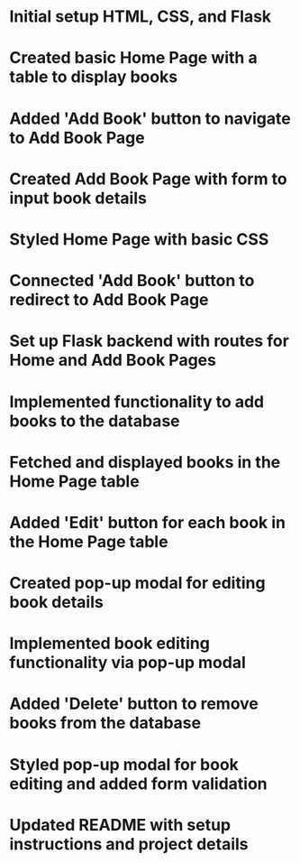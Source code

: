 # Initial setup HTML, CSS, and Flask
# Created basic Home Page with a table to display books
# Added 'Add Book' button to navigate to Add Book Page
# Created Add Book Page with form to input book details
# Styled Home Page with basic CSS
# Connected 'Add Book' button to redirect to Add Book Page
# Set up Flask backend with routes for Home and Add Book Pages
# Implemented functionality to add books to the database
# Fetched and displayed books in the Home Page table
# Added 'Edit' button for each book in the Home Page table
# Created pop-up modal for editing book details
# Implemented book editing functionality via pop-up modal
# Added 'Delete' button to remove books from the database
# Styled pop-up modal for book editing and added form validation
# Updated README with setup instructions and project details